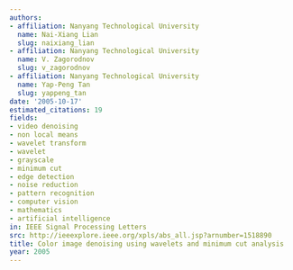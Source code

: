 ```yaml
---
authors:
- affiliation: Nanyang Technological University
  name: Nai-Xiang Lian
  slug: naixiang_lian
- affiliation: Nanyang Technological University
  name: V. Zagorodnov
  slug: v_zagorodnov
- affiliation: Nanyang Technological University
  name: Yap-Peng Tan
  slug: yappeng_tan
date: '2005-10-17'
estimated_citations: 19
fields:
- video denoising
- non local means
- wavelet transform
- wavelet
- grayscale
- minimum cut
- edge detection
- noise reduction
- pattern recognition
- computer vision
- mathematics
- artificial intelligence
in: IEEE Signal Processing Letters
src: http://ieeexplore.ieee.org/xpls/abs_all.jsp?arnumber=1518890
title: Color image denoising using wavelets and minimum cut analysis
year: 2005
---
```


